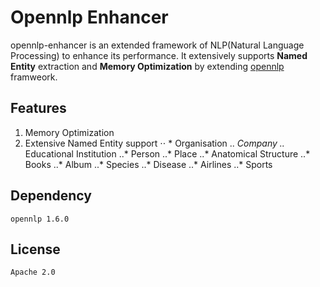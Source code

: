 # Opennlp Enhancer

opennlp-enhancer is an extended framework of NLP(Natural Language Processing) to enhance its performance. It extensively supports **Named Entity** extraction and **Memory Optimization** by extending [opennlp](https://opennlp.apache.org/) framweork.

## Features

1. Memory Optimization 
2. Extensive Named Entity support 
⋅⋅ * Organisation
.. *Company
..* Educational Institution
..* Person
..* Place
..* Anatomical Structure
..* Books
..* Album
..* Species
..* Disease
..* Airlines
..* Sports

## Dependency

`opennlp 1.6.0`

## License

`Apache 2.0`


